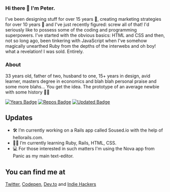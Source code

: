 ### Hi there 👋 I'm Peter.
I've been designing stuff for over 15 years 🤘, creating marketing strategies for over 10 years 🤙 and I've just recently figured: screw all of that! I'd seriously like to possess some of the coding and programming superpowers. I've started with the obvious basics: HTML and CSS and then, not so long ago, been tinkering with JavaScript when I've somehow magically unearthed Ruby from the depths of the interwebs and oh boy! what a revelation! I was sold. Entirely.

### About
33 years old, father of two, husband to one, 15+ years in design, avid learner, masters degree in economics and blah blah personal praise and some more blahs... You get the idea. The prototype of an average newbie with some history 🤷‍♂️

[![Years Badge](https://badges.pufler.dev/years/stepanekdesign)](https://badges.pufler.dev)
[![Repos Badge](https://badges.pufler.dev/repos/stepanekdesign)](https://badges.pufler.dev)
[![Updated Badge](https://badges.pufler.dev/updated/stepanekdesigna)](https://badges.pufler.dev)

## Updates
* 🛠 I’m currently working on a Rails app called Soused.io with the help of hellorails.com.
* 👨‍💻 I’m currently learning Ruby, Rails, HTML, CSS.
* 💻 For those interested in such matters I'm using the Nova app from Panic as my main text-editor.

## You can find me at
<a href="https://twitter.com/stepanekp" target=_blank>Twitter</a>, <a href="" target=_blank>Codepen</a>, <a href="https://dev.to/stepanekdesign" target=_blank>Dev.to</a> and <a href="https://www.indiehackers.com/stepanekdesign" target=_blank>Indie Hackers</a>
